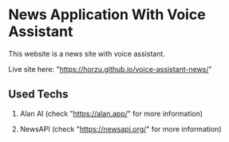 # News Application With Voice Assistant

This website is a news site with voice assistant.

Live site here: "https://horzu.github.io/voice-assistant-news/"

## Used Techs

1. Alan AI (check "https://alan.app/" for more information)

2. NewsAPI (check "https://newsapi.org/" for more information)
